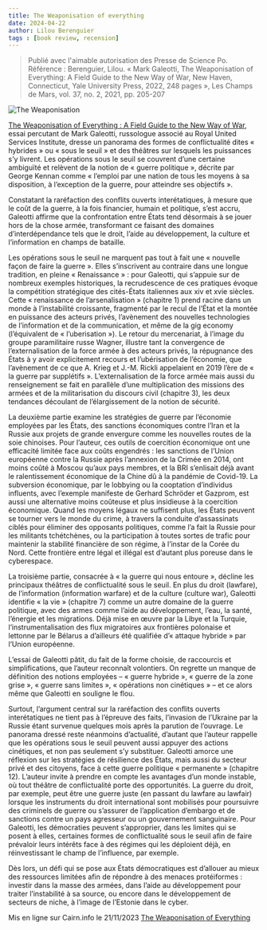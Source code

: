 ```yaml
---
title: The Weaponisation of everything
date: 2024-04-22
author: Lilou Berenguier
tags : [book review, recension]
---
```


>Publié avec l'aimable autorisation des Presse de Science Po.
>Référence : Berenguier, Lilou. « Mark Galeotti, The Weaponisation of Everything: A Field Guide to the New Way of War, New Haven, Connecticut, Yale University Press, 2022, 248 pages », Les Champs de Mars, vol. 37, no. 2, 2021, pp. 205-207



![The Weaponisation](/images/Weaponisation.jpg)

[The Weaponisation of Everything : A Field Guide to the New Way of War](https://yalebooks.yale.edu/book/9780300270419/the-weaponisation-of-everything/), essai percutant de Mark Galeotti, russologue associé au Royal United Services Institute, dresse un panorama des formes de conflictualité dites « hybrides » ou « sous le seuil » et des théâtres sur lesquels les puissances s’y livrent. Les opérations sous le seuil se couvrent d’une certaine ambiguïté et relèvent de la notion de « guerre politique », décrite par George Kennan comme « l’emploi par une nation de tous les moyens à sa disposition, à l’exception de la guerre, pour atteindre ses objectifs ».

Constatant la raréfaction des conflits ouverts interétatiques, à mesure que le coût de la guerre, à la fois financier, humain et politique, s’est accru, Galeotti affirme que la confrontation entre États tend désormais à se jouer hors de la chose armée, transformant ce faisant des domaines d’interdépendance tels que le droit, l’aide au développement, la culture et l’information en champs de bataille.

Les opérations sous le seuil ne marquent pas tout à fait une « nouvelle façon de faire la guerre ». Elles s’inscrivent au contraire dans une longue tradition, en pleine « Renaissance » : pour Galeotti, qui s’appuie sur de nombreux exemples historiques, la recrudescence de ces pratiques évoque la compétition stratégique des cités-États italiennes aux xiv et xvie siècles. Cette « renaissance de l’arsenalisation » (chapitre 1) prend racine dans un monde à l’instabilité croissante, fragmenté par le recul de l’État et la montée en puissance des acteurs privés, l’avènement des nouvelles technologies de l’information et de la communication, et même de la gig economy (l’équivalent de « l’uberisation »). Le retour du mercenariat, à l’image du groupe paramilitaire russe Wagner, illustre tant la convergence de l’externalisation de la force armée à des acteurs privés, la répugnance des États à y avoir explicitement recours et l’ubérisation de l’économie, que l’avènement de ce que A. Krieg et J.-M. Rickli appelaient en 2019 l’ère de « la guerre par supplétifs ». L’externalisation de la force armée mais aussi du renseignement se fait en parallèle d’une multiplication des missions des armées et de la militarisation du discours civil (chapitre 3), les deux tendances découlant de l’élargissement de la notion de sécurité.

La deuxième partie examine les stratégies de guerre par l’économie employées par les États, des sanctions économiques contre l’Iran et la Russie aux projets de grande envergure comme les nouvelles routes de la soie chinoises. Pour l’auteur, ces outils de coercition économique ont une efficacité limitée face aux coûts engendrés : les sanctions de l’Union européenne contre la Russie après l’annexion de la Crimée en 2014, ont moins coûté à Moscou qu’aux pays membres, et la BRI s’enlisait déjà avant le ralentissement économique de la Chine dû à la pandémie de Covid-19. La subversion économique, par le lobbying ou la cooptation d’individus influents, avec l’exemple manifeste de Gerhard Schröder et Gazprom, est aussi une alternative moins coûteuse et plus insidieuse à la coercition économique. Quand les moyens légaux ne suffisent plus, les États peuvent se tourner vers le monde du crime, à travers la conduite d’assassinats ciblés pour éliminer des opposants politiques, comme l’a fait la Russie pour les militants tchétchènes, ou la participation à toutes sortes de trafic pour maintenir la stabilité financière de son régime, à l’instar de la Corée du Nord. Cette frontière entre légal et illégal est d’autant plus poreuse dans le cyberespace.

La troisième partie, consacrée à « la guerre qui nous entoure », décline les principaux théâtres de conflictualité sous le seuil. En plus du droit (lawfare), de l’information (information warfare) et de la culture (culture war), Galeotti identifie « la vie » (chapitre 7) comme un autre domaine de la guerre politique, avec des armes comme l’aide au développement, l’eau, la santé, l’énergie et les migrations. Déjà mise en œuvre par la Libye et la Turquie, l’instrumentalisation des flux migratoires aux frontières polonaise et lettonne par le Bélarus a d’ailleurs été qualifiée d’« attaque hybride » par l’Union européenne.

L’essai de Galeotti pâtit, du fait de la forme choisie, de raccourcis et simplifications, que l’auteur reconnaît volontiers. On regrette un manque de définition des notions employées – « guerre hybride », « guerre de la zone grise », « guerre sans limites », « opérations non cinétiques » – et ce alors même que Galeotti en souligne le flou.

Surtout, l’argument central sur la raréfaction des conflits ouverts interétatiques ne tient pas à l’épreuve des faits, l’invasion de l’Ukraine par la Russie étant survenue quelques mois après la parution de l’ouvrage. Le panorama dressé reste néanmoins d’actualité, d’autant que l’auteur rappelle que les opérations sous le seuil peuvent aussi appuyer des actions cinétiques, et non pas seulement s’y substituer. Galeotti amorce une réflexion sur les stratégies de résilience des États, mais aussi du secteur privé et des citoyens, face à cette guerre politique « permanente » (chapitre 12). L’auteur invite à prendre en compte les avantages d’un monde instable, où tout théâtre de conflictualité porte des opportunités. La guerre du droit, par exemple, peut être une guerre juste (en passant du lawfare au lawfair) lorsque les instruments du droit international sont mobilisés pour poursuivre des criminels de guerre ou s’assurer de l’application d’embargo et de sanctions contre un pays agresseur ou un gouvernement sanguinaire. Pour Galeotti, les démocraties peuvent s’approprier, dans les limites qui se posent à elles, certaines formes de conflictualité sous le seuil afin de faire prévaloir leurs intérêts face à des régimes qui les déploient déjà, en réinvestissant le champ de l’influence, par exemple.

Dès lors, un défi qui se pose aux États démocratiques est d’allouer au mieux des ressources limitées afin de répondre à des menaces protéiformes : investir dans la masse des armées, dans l’aide au développement pour traiter l’instabilité à sa source, ou encore dans le développement de secteurs de niche, à l’image de l’Estonie dans le cyber.

Mis en ligne sur Cairn.info le 21/11/2023 [The Weaponisation of Everything](https://doi.org/10.3917/lcdm.037.0205)
